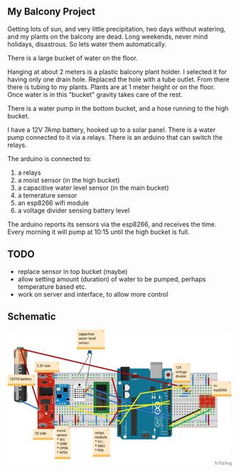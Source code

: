 My Balcony Project
----

Getting lots of sun, and very little precipitation, two days without watering,
and my plants on the balcony are dead. Long weekends, never mind holidays,
disastrous. So lets water them automatically.

There is a large bucket of water on the floor.

Hanging at about 2 meters is a plastic balcony plant holder. I selected it for
having only one drain hole. Replaced the hole with a tube outlet. From there
there is tubing to my plants. Plants are at 1 meter height or on the floor.
Once water is in this "bucket" gravity takes care of the rest.

There is a water pump in the bottom bucket, and a hose running to the high
bucket.

I have a 12V 7Amp battery, hooked up to a solar panel. There is a water pump
connected to it via a relays. There is an arduino that can switch the relays.

The arduino is connected to:

1. a relays
2. a moist sensor (in the high bucket)
3. a capacitive water level sensor (in the main bucket)
4. a temerature sensor
5. an esp8266 wifi module
6. a voltage divider sensing battery level

The arduino reports its sensors via the esp8266, and receives the time. Every
morning it will pump at 10:15 until the high bucket is full.

TODO
----

* replace sensor in top bucket (maybe)
* allow setting amount (duration) of water to be pumped, perhaps temperature based etc.
* work on server and interface, to allow more control

Schematic
----

![fritzing schematic](balcony.fzz.png)

